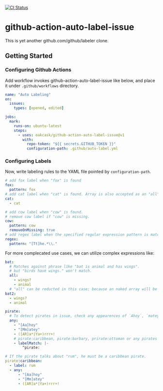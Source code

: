 [![CI Status](https://github.com/oakcask/github-action-auto-label-issue/actions/workflows/check.yaml/badge.svg)](https://github.com/oakcask/github-action-auto-label-issue/actions/workflows/check.yaml)

# github-action-auto-label-issue

This is yet another github.com/github/labeler clone.

## Getting Started

### Configuring Github Actions

Add workflow invokes github-action-auto-label-issue like below,
and place it under `.github/workflows` directory.

```yaml
name: "Auto Labeling"
on:
  issues:
    types: [opened, edited]

jobs:
  mark:
    runs-on: ubuntu-latest
    steps:
      - uses: oakcask/github-action-auto-label-issue@v1
        with:
          repo-token: "${{ secrets.GITHUB_TOKEN }}"
          configuration-path: .github/auto-label.yml
```

### Configuring Labels

Now, write labeling rules to the YAML file pointed by `configuration-path`.

```yaml
# add fox label when "fox" is found
fox:
  pattern: fox
# add cat label when "cat" is found. Array is also accepted as an "all" expression.
cat:
  - cat

# add cow label when "cow" is found.
# remove cow label if "cow" is missing.
cow:
  pattern: cow
  removeOnMissing: true
# add regex label when the specified regular expression pattern is matching.
regex:
  pattern: "[Tt]he.*\\."
```

For more complecated use cases, we can utilize complex expressions like:

```yaml
bat:
  # Matches against phrase like "bat is animal and has wings".
  # but "birds have wings." won't match.
  all:
    - wings?
    - animal
  # "all" can be reducted in this case; because an naked array will be treated as child node of "all":
bat2:
  - wings?
  - animal
```

```yaml
pirate:
  # To detect pirates in issue, check any appearences of `Ahoy`, `matey`, `Rrrr!` and so on.
  any:
    - "[Aa]hoy"
    - "[Mm]atey"
    - ([AR]a*|Ya+)rrr+!
    # pirate:caribbean, pirate:barbary, prirate:ottoman or any pirates will be also labelled as "pirate".
    - labelMatch: |-
        ^pirate:

# If the pirate talks about "rum", he must be a caribbean pirate.
pirate:caribbean:
  - label: rum
  - any:
      - "[Aa]hoy"
      - "[Mm]atey"
      - ([AR]a*|Ya+)rrr+!
```
